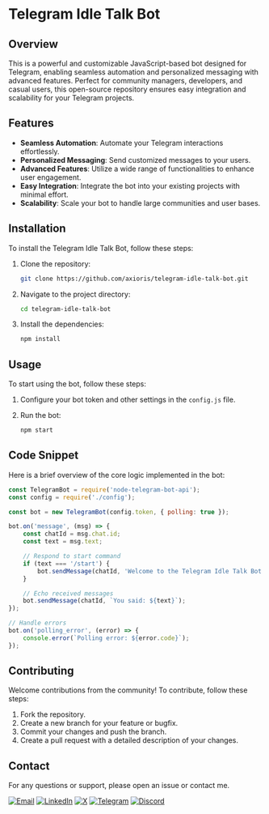 # Telegram Idle Talk Bot

## Overview

This is a powerful and customizable JavaScript-based bot designed for Telegram, enabling seamless automation and personalized messaging with advanced features. Perfect for community managers, developers, and casual users, this open-source repository ensures easy integration and scalability for your Telegram projects.

## Features

- **Seamless Automation**: Automate your Telegram interactions effortlessly.
- **Personalized Messaging**: Send customized messages to your users.
- **Advanced Features**: Utilize a wide range of functionalities to enhance user engagement.
- **Easy Integration**: Integrate the bot into your existing projects with minimal effort.
- **Scalability**: Scale your bot to handle large communities and user bases.

## Installation

To install the Telegram Idle Talk Bot, follow these steps:

1. Clone the repository:

    ```bash
    git clone https://github.com/axioris/telegram-idle-talk-bot.git
    ```

2. Navigate to the project directory:

    ```bash
    cd telegram-idle-talk-bot
    ```

3. Install the dependencies:

    ```bash
    npm install
    ```

## Usage

To start using the bot, follow these steps:

1. Configure your bot token and other settings in the `config.js` file.
2. Run the bot:

    ```bash
    npm start
    ```

## Code Snippet

Here is a brief overview of the core logic implemented in the bot:

```javascript
const TelegramBot = require('node-telegram-bot-api');
const config = require('./config');

const bot = new TelegramBot(config.token, { polling: true });

bot.on('message', (msg) => {
    const chatId = msg.chat.id;
    const text = msg.text;

    // Respond to start command
    if (text === '/start') {
        bot.sendMessage(chatId, 'Welcome to the Telegram Idle Talk Bot!');
    }

    // Echo received messages
    bot.sendMessage(chatId, `You said: ${text}`);
});

// Handle errors
bot.on('polling_error', (error) => {
    console.error(`Polling error: ${error.code}`);
});
```

## Contributing

Welcome contributions from the community! To contribute, follow these steps:

1. Fork the repository.
2. Create a new branch for your feature or bugfix.
3. Commit your changes and push the branch.
4. Create a pull request with a detailed description of your changes.

## Contact

For any questions or support, please open an issue or contact me.
<p align="left">
 <a href="mailto:dane.foster.collins@gmail.com"><img src="https://img.shields.io/badge/Email-D14836?style=for-the-badge&logo=gmail&logoColor=white" alt="Email" /></a>
 <a href="https://www.linkedin.com/in/dane-foster-11a177341/"><img src="https://img.shields.io/badge/LinkedIn-0077B5?style=for-the-badge&logo=linkedin&logoColor=white" alt="LinkedIn" /></a>
 <a href="https://twitter.com/danefoster0"><img src="https://img.shields.io/badge/X-1DA1F2?style=for-the-badge&logo=twitter&logoColor=white" alt="X" /></a>
 <a href="https://t.me/danefoster"><img src="https://img.shields.io/badge/Telegram-26A5E4?style=for-the-badge&logo=telegram&logoColor=white" alt="Telegram" /></a>
 <a href="https://discord.com/users/354781324558467073"><img src="https://img.shields.io/badge/Discord-7289DA?style=for-the-badge&logo=discord&logoColor=white" alt="Discord" /></a>
</p>
